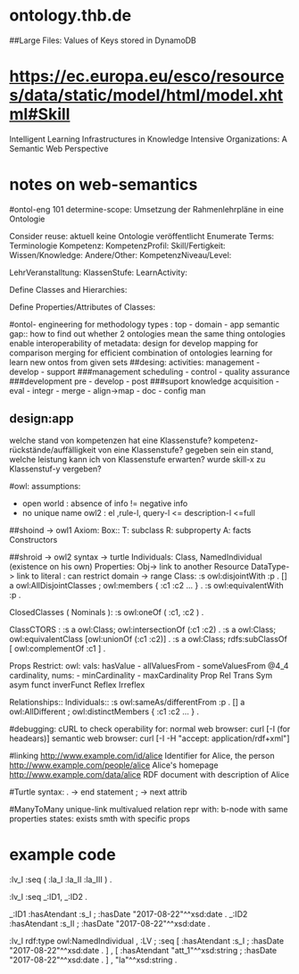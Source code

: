 # ontology.thb.de 
##Large Files: Values of Keys stored in DynamoDB
# https://ec.europa.eu/esco/resources/data/static/model/html/model.xhtml#Skill
Intelligent Learning Infrastructures in Knowledge Intensive Organizations: A Semantic Web Perspective
# notes on web-semantics

#ontol-eng 101
determine-scope: 
Umsetzung der Rahmenlehrpläne in eine Ontologie

Consider reuse: aktuell keine Ontologie veröffentlicht
Enumerate Terms:  Terminologie
Kompetenz: 
KompetenzProfil: 
Skill/Fertigkeit: 
Wissen/Knowledge: 
Andere/Other: 
KompetenzNiveau/Level: 

LehrVeranstalltung:
KlassenStufe: 
LearnActivity: 

Define Classes and Hierarchies:


Define Properties/Attributes of Classes: 

#ontol- engineering for methodology 
types : top - domain - app
semantic gap:: how to find out whether 2 ontologies mean the same thing
ontologies enable interoperability of metadata: 
design for develop
mapping for comparison
merging for efficient combination of ontologies
learning for learn new ontos from given sets
##desing: 
activities: management - develop - support
###management
scheduling - control - quality assurance
###development
pre - develop - post
###suport
knowledge acquisition - eval - integr - merge - align->map - doc - config man

## design:app
welche stand von kompetenzen hat eine Klassenstufe?
kompetenz-rückstände/auffälligkeit von eine Klassenstufe?
gegeben sein ein stand, welche leistung kann ich von Klassenstufe erwarten?
wurde skill-x zu Klassenstuf-y vergeben? 


#owl: 
assumptions:
- open world : absence of info != negative info
- no unique name 
owl2 : el ,rule-l, query-l <= description-l <=full 

##shoind -> owl1
Axiom: 
Box:: T: subclass R: subproperty A: facts
Constructors

##shroid -> owl2
syntax -> turtle
Individuals: Class, NamedIndividual (existence on his own)
Properties: Obj-> link to another Resource DataType-> link to literal
          : can restrict domain -> range 
Class:
:s owl:disjointWith :p .
[] a owl:AllDisjointClasses ; owl:members { :c1 :c2 ... } .
:s owl:equivalentWith :p .

ClosedClasses ( Nominals ):
:s owl:oneOf ( :c1, :c2 ) .

ClassCTORS : 
:s a owl:Class; owl:intersectionOf (:c1 :c2) . 
:s a owl:Class; owl:equivalentClass [owl:unionOf (:c1 :c2)] .
:s a owl:Class; rdfs:subClassOf [ owl:complementOf :c1 ] .

Props Restrict: owl: 
vals: hasValue - allValuesFrom - someValuesFrom @4_4
cardinality, nums: - minCardinality - maxCardinality
Prop Rel
Trans Sym asym funct inverFunct Reflex Irreflex

Relationships::
Individuals:: 
:s owl:sameAs/differentFrom :p .
[] a owl:AllDifferent ; owl:distinctMembers { :c1 :c2 ... } .



#debugging: 
cURL to check operability for:
normal web browser: curl [-I (for headears)] <url>
semantic web browser: curl [-I -H "accept: application/rdf+xml"] <url>

#linking
http://www.example.com/id/alice
Identifier for Alice, the person
http://www.example.com/people/alice
Alice's homepage
http://www.example.com/data/alice
RDF document with description of Alice

#Turtle syntax: 
. -> end statement
; -> next attrib

#ManyToMany unique-link
multivalued relation repr with: b-node with same properties
states: exists smth with specific props

# example code
:lv_I :seq ( :la_I :la_II :la_III ) .

:lv_I :seq _:ID1, _:ID2 .

_:ID1 :hasAtendant :s_I ; :hasDate "2017-08-22"^^xsd:date .
_:ID2 :hasAtendant :s_II ; :hasDate "2017-08-22"^^xsd:date .

:lv_I rdf:type owl:NamedIndividual ,
               :LV ;
      :seq [ :hasAtendant :s_I ;
             :hasDate "2017-08-22"^^xsd:date .
           ] ,
           [ :hasAtendant "att_1"^^xsd:string ;
             :hasDate "2017-08-22"^^xsd:date .
           ] ,
           "la"^^xsd:string .
